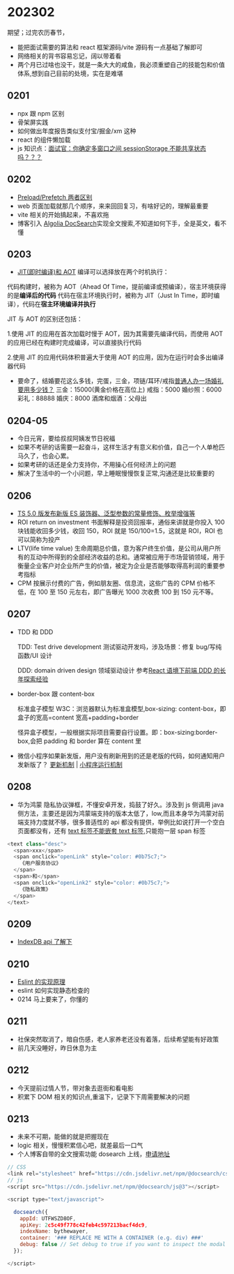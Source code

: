 # 202302

期望；过完农历春节，

- 能把面试需要的算法和 react 框架源码/vite 源码有一点基础了解即可
- 网络相关的背书容易忘记，阔以带着看
- 两个月已过啥也没干，就是一条大大的咸鱼，我必须重塑自己的技能包和价值体系,想到自己目前的处境，实在是难堪

## 0201

- npx 跟 npm 区别[]()
- 骨架屏实践
- 如何做出年度报告类似支付宝/掘金/xm 这种
- react 的组件懒加载
- js 知识点：[面试官：你确定多窗口之间 sessionStorage 不能共享状态吗？？？](https://mp.weixin.qq.com/s/M8nVZPOBfivdzc1DQEqA5A)

## 0202

- [Preload/Prefetch 两者区别](https://bythewayer.com/learn/interview/js/16js-defer-async)
- web 页面加载就那几个顺序，来来回回复习，有啥好记的，理解最重要
- vite 相关的开始搞起来，不喜欢拖
- 博客引入 [Algolia DocSearch](https://www.algolia.com/apps/AAUJSY11TX/dashboard)实现全文搜索,不知道如何下手，全是英文，看不懂

## 0203

- [JIT(即时编译)和 AOT](https://mp.weixin.qq.com/s/J-13uueQVe-OBinXr669EQ)
  编译可以选择放在两个时机执行：

代码构建时，被称为 AOT（Ahead Of Time，提前编译或预编译），宿主环境获得的是**编译后的代码**
代码在宿主环境执行时，被称为 JIT（Just In Time，即时编译），代码在**宿主环境编译并执行**

JIT 与 AOT 的区别还包括：

1.使用 JIT 的应用在首次加载时慢于 AOT，因为其需要先编译代码，而使用 AOT 的应用已经在构建时完成编译，可以直接执行代码

2.使用 JIT 的应用代码体积普遍大于使用 AOT 的应用，因为在运行时会多出编译器代码

- 要命了，结婚要花这么多钱，完蛋，三金，项链/耳环/戒指[普通人办一场婚礼要用多少钱？](https://zhuanlan.zhihu.com/p/428222339)
  三金：15000(黄金价格在高位上)
  戒指：5000
  婚纱照：6000
  彩礼：88888
  婚庆：8000
  酒席和烟酒：父母出

## 0204-05

- 今日元宵，要给叔叔阿姨发节日祝福
- 如果不考研的话需要一起奋斗，这样生活才有意义和价值，自己一个人单枪匹马久了，也会心累。
- 如果考研的话还是全力支持你，不用操心任何经济上的问题
- 解决了生活中的一个小问题，早上睡眠慢慢恢复正常,沟通还是比较重要的

## 0206

- [TS 5.0 版发布新版 ES 装饰器、泛型参数的常量修饰、枚举增强等](https://juejin.cn/post/7194435148329254972?share_token=ff8630cd-b008-438d-8d24-f817a31fcdd9)
- ROI return on investment 书面解释是投资回报率，通俗来讲就是你投入 100 块钱能收回多少钱，收回 150，ROI 就是 150/100=1.5，这就是 ROI，ROI 也可以简称为投产
- LTV(life time value) 生命周期总价值，意为客户终生价值，是公司从用户所有的互动中所得到的全部经济收益的总和。通常被应用于市场营销领域，用于衡量企业客户对企业所产生的价值，被定为企业是否能够取得高利润的重要参考指标
- CPM 按展示付费的广告，例如朋友圈、信息流，这些广告的 CPM 价格不低，在 100 至 150 元左右，即广告曝光 1000 次收费 100 到 150 元不等。

## 0207

- TDD 和 DDD

  TDD: Test drive development 测试驱动开发吗，涉及场景：修复 bug/写纯函数/UI 设计

  DDD: domain driven design 领域驱动设计 参考[React 语境下前端 DDD 的长年探索经验](https://juejin.cn/post/7187584683478089787)

- border-box 跟 content-box

  标准盒子模型 W3C：浏览器默认为标准盒模型,box-sizing: content-box，即盒子的宽高=content 宽高+padding+border

  怪异盒子模型，一般根据实际项目需要自行设置。即：box-sizing:border-box,会把 padding 和 border 算在 content 里

- 微信小程序如果新发版，用户没有刷新用到的还是老版的代码，如何通知用户发新版了？
  [更新机制](https://developers.weixin.qq.com/miniprogram/dev/framework/runtime/update-mechanism.html) | [小程序运行机制](https://developers.weixin.qq.com/miniprogram/dev/framework/runtime/operating-mechanism.html)

## 0208

- 华为鸿蒙 隐私协议弹框，不懂安卓开发，捣鼓了好久。涉及到 js 侧调用 java 侧方法，主要还是因为鸿蒙端支持的版本太低了，low,而且本身华为鸿蒙对前端支持力度就不够，很多普适性的 api 都没有提供，举例比如说打开一个空白页面都没有，还有 [text 标签不能嵌套 text 标签](https://developer.harmonyos.com/cn/docs/documentation/doc-references/js-components-basic-text-0000001281480646),只能抱一层 span 标签

```js
<text class="desc">
  <span>xxx</span>
  <span onclick="openLink" style="color: #0b75c7;">
    《用户服务协议》
  </span>
  <span>和</span>
  <span onclick="openLink2" style="color: #0b75c7;">
    《隐私政策》
  </span>
</text>
```

## 0209

- [IndexDB api 了解下](https://juejin.cn/post/7025911892056997924)

## 0210

- [Eslint 的实现原理](https://zhuanlan.zhihu.com/p/427903272)
- eslint 如何实现静态检查的
- 0214 马上要来了，你懂的

## 0211

- 社保突然取消了，暗自伤感，老人家养老还没有着落，后续希望能有好政策
- 前几天没睡好，昨日休息为主

## 0212

- 今天提前过情人节，带对象去逛街和看电影
- 积累下 DOM 相关的知识点,重温下，记录下下周需要解决的问题

## 0213

- 未来不可期，能做的就是把握现在
- logic 相关，慢慢积累信心吧，就差最后一口气
- 个人博客自带的全文搜索功能 dosearch 上线，[申请地址](https://docsearch.algolia.com/apply/)

```js
// CSS
<link rel="stylesheet" href="https://cdn.jsdelivr.net/npm/@docsearch/css@3"/></li>
// js
<script src="https://cdn.jsdelivr.net/npm/@docsearch/js@3"></script>

<script type="text/javascript">

  docsearch({
    appId: UTFWSZD8OF,
    apiKey: 2c5c49f778c42feb4c597213bacf4dc9,
    indexName: bythewayer,
    container: '### REPLACE ME WITH A CONTAINER (e.g. div) ###'
    debug: false // Set debug to true if you want to inspect the modal
  });

</script>
```
